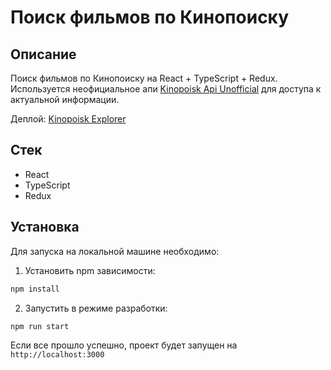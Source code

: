 # Поиск фильмов по Кинопоиску

## Описание

Поиск фильмов по Кинопоиску на React + TypeScript + Redux. Используется неофициальное апи [Kinopoisk Api Unofficial](https://kinopoiskapiunofficial.tech/) для доступа к актуальной информации.</br>

Деплой: [Kinopoisk Explorer](https://rizametovd.github.io/typescript-kinopoisk-explorer/)</br>

## Стек

- React
- TypeScript
- Redux

## Установка

Для запуска на локальной машине необходимо:</br>

1. Установить npm зависимости:</br>

```sh
npm install
```

2. Запустить в режиме разработки:</br>

```sh
npm run start
```

Если все прошло успешно, проект будет запущен на `http://localhost:3000`

